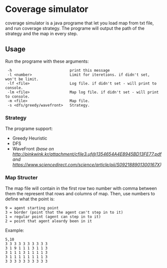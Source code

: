 # Coverage simulator
coverage simulator is a java programe that let you load map from txt file, and run coverage strategy.
The programe will output the path of the strategy and the map in every step.

## Usage
Run the programe with these arguments:
```
 -h                          print this message
 -l <number>                 Limit for iteretions. if didn't set, won't be limit.
 -lf <file>                  Log file. if didn't set - will print to console.
 -lm <file>                  Map log file. if didn't set - will print to console.
 -m <file>                   Map file.
 -s <dfs/greedy/wavefront>   Strategy.
 ```
 ### Strategy
 The programe support:
* Greedy Heuristic
* DFS
* WaveFront *(base on http://pinkwink.kr/attachment/cfile3.uf@1354654A4E8945BD13FE77.pdf and https://www.sciencedirect.com/science/article/pii/S092188901300167X)*
 ### Map Structer
 The map file will contain in the first row two number with comma between them the represent that rows and columns of map.
 Then, use numbers to define what the point is:
 ```
 9 = agent starting point
 3 = border (point that the agent can't step in to it)
 1 = regular point (agent can step in to it)
 2 = point that agent aleardy been in it
 ```
 
 Example:
 ```
 5,10
3 3 3 3 3 3 3 3 3 3
3 1 9 1 1 1 3 1 1 3
3 1 1 1 3 1 1 1 1 3
3 1 1 1 1 1 1 1 1 3
3 3 3 3 3 3 3 3 3 3

 
 ```
